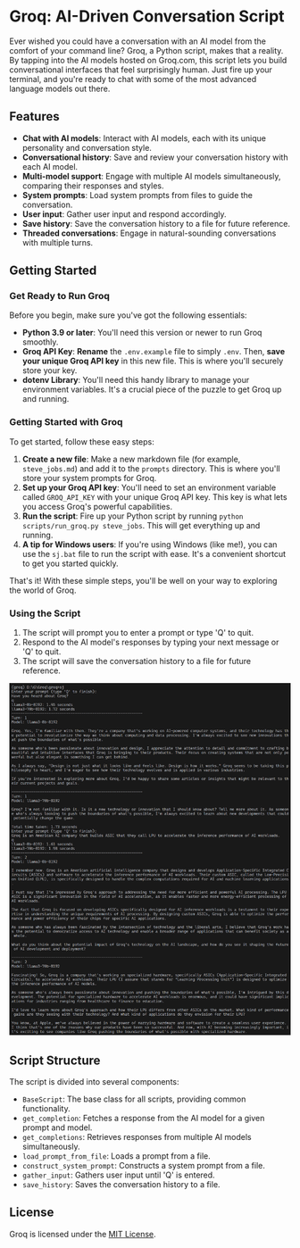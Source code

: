 # Groq: AI-Driven Conversation Script

Ever wished you could have a conversation with an AI model from the comfort of your command line? Groq, a Python script, makes that a reality. By tapping into the AI models hosted on Groq.com, this script lets you build conversational interfaces that feel surprisingly human. Just fire up your terminal, and you're ready to chat with some of the most advanced language models out there.

## Features

- **Chat with AI models**: Interact with AI models, each with its unique personality and conversation style.
- **Conversational history**: Save and review your conversation history with each AI model.
- **Multi-model support**: Engage with multiple AI models simultaneously, comparing their responses and styles.
- **System prompts**: Load system prompts from files to guide the conversation.
- **User input**: Gather user input and respond accordingly.
- **Save history**: Save the conversation history to a file for future reference.
- **Threaded conversations**: Engage in natural-sounding conversations with multiple turns.

## Getting Started

### Get Ready to Run Groq

Before you begin, make sure you've got the following essentials:

- **Python 3.9 or later**: You'll need this version or newer to run Groq smoothly.
- **Groq API Key**: **Rename** the `.env.example` file to simply `.env`. Then, **save your unique Groq API key** in this new file. This is where you'll securely store your key.
- **dotenv Library**: You'll need this handy library to manage your environment variables. It's a crucial piece of the puzzle to get Groq up and running.

### Getting Started with Groq

To get started, follow these easy steps:

1. **Create a new file**: Make a new markdown file (for example, `steve_jobs.md`) and add it to the `prompts` directory. This is where you'll store your system prompts for Groq.
2. **Set up your Groq API key**: You'll need to set an environment variable called `GROQ_API_KEY` with your unique Groq API key. This key is what lets you access Groq's powerful capabilities.
3. **Run the script**: Fire up your Python script by running `python scripts/run_groq.py steve_jobs`. This will get everything up and running.
4. **A tip for Windows users**: If you're using Windows (like me!), you can use the `sj.bat` file to run the script with ease. It's a convenient shortcut to get you started quickly.

That's it! With these simple steps, you'll be well on your way to exploring the world of Groq.

### Using the Script

1. The script will prompt you to enter a prompt or type 'Q' to quit.
2. Respond to the AI model's responses by typing your next message or 'Q' to quit.
3. The script will save the conversation history to a file for future reference.

![screenshot](./assets/240602-sj.png)

## Script Structure

The script is divided into several components:

- `BaseScript`: The base class for all scripts, providing common functionality.
- `get_completion`: Fetches a response from the AI model for a given prompt and model.
- `get_completions`: Retrieves responses from multiple AI models simultaneously.
- `load_prompt_from_file`: Loads a prompt from a file.
- `construct_system_prompt`: Constructs a system prompt from a file.
- `gather_input`: Gathers user input until 'Q' is entered.
- `save_history`: Saves the conversation history to a file.

## License

Groq is licensed under the [MIT License](LICENSE).
